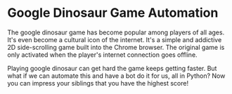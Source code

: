 # Google Dinosaur Game Automation

The google dinosaur game has become popular among players of all ages. It's even become a cultural icon of the internet. It's a simple and addictive 2D side-scrolling game built into the Chrome browser. The original game is only activated when the player's internet connection goes offline. 

Playing google dinosaur can get hard the game keeps getting faster. But what if we can automate this and have a bot do it for us, all in Python? Now you can impress your siblings that you have the highest score!
